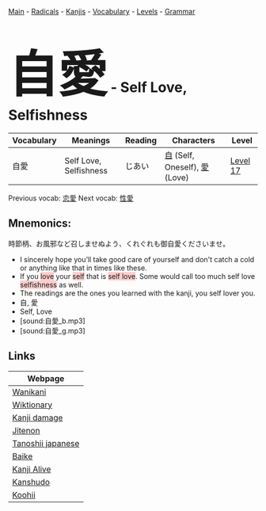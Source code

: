 <style> bigfont {font-size: 100px}</style>
[Main](../README.md) -
[Radicals](../radicals.md) -
[Kanjis](../kanjis.md) -
[Vocabulary](../vocabulary.md) -
[Levels](../levels.md) -
[Grammar](../grammar.md)
# <bigfont> 自愛</bigfont> - Self Love, Selfishness 

| Vocabulary | Meanings | Reading | Characters | Level |
| --- | --- | --- | --- | --- |
| 自愛 | Self Love, Selfishness | じあい |  [自](../kanjis/自.md) (Self, Oneself), [愛](../kanjis/愛.md) (Love) | [Level 17](../levels/wk_level17.md) |

Previous vocab: [恋愛](恋愛.md) Next vocab: [性愛](性愛.md) 

## Mnemonics:
時節柄、お風邪など召しませぬよう、くれぐれも御自愛くださいませ。
* I sincerely hope you’ll take good care of yourself and don't catch a cold or anything like that in times like these.
* If you <span style="background-color:#ffcccb"> love</span> your <span style="background-color:#ffcccb"> self</span> that is <span style="background-color:#ffcccb"> self love</span>. Some would call too much self love <span style="background-color:#ffcccb"> selfishness</span> as well.
* The readings are the ones you learned with the kanji, you self lover you.
* 自, 愛
* Self, Love
* [sound:自愛_b.mp3]
* [sound:自愛_g.mp3]


## Links 

| Webpage |
| --- |
| [Wanikani          ](https://www.wanikani.com/kanji/自愛) |
| [Wiktionary        ](https://en.wiktionary.org/wiki/自愛) |
| [Kanji damage      ](http://www.kanjidamage.com/kanji/search?utf8=✓&q=自愛) |
| [Jitenon           ](https://jitenon.com/kanji/自愛) |
| [Tanoshii japanese ](https://www.tanoshiijapanese.com/dictionary/kanji.cfm?k=自愛) |
| [Baike             ](https://baike.baidu.com/item/自愛) |
| [Kanji Alive       ](https://app.kanjialive.com/自愛) |
| [Kanshudo          ](https://www.kanshudo.com/searchmn?q=自愛) |
| [Koohii            ](https://kanji.koohii.com/study/kanji/自愛) |
